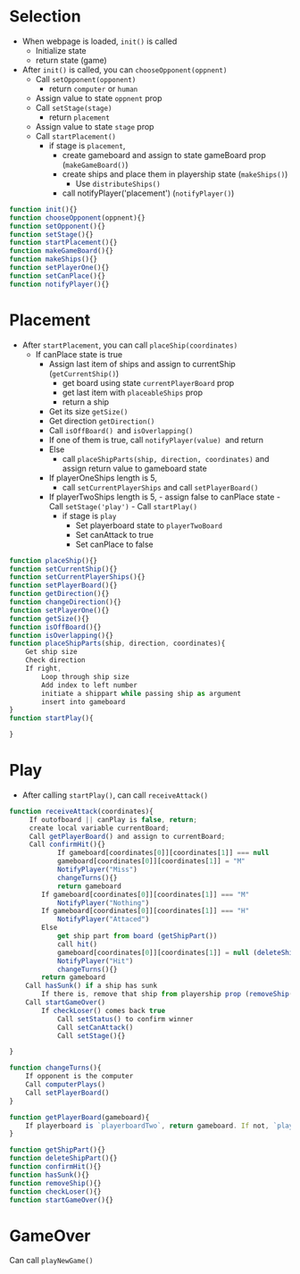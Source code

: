 # Selection

- When webpage is loaded, `init()` is called
    - Initialize state
    - return state (game)
- After `init()` is called, you can `chooseOpponent(oppnent)`
    - Call `setOpponent(opponent)`
       - return `computer` or `human`
    - Assign value to state `oppnent` prop
    - Call  `setStage(stage)`
      -  return  `placement`
    - Assign value to state `stage` prop
    - Call `startPlacement()`
      -  if stage is `placement`,
           - create gameboard and assign to state gameBoard prop  (`makeGameBoard()`)
           - create ships and place them in playership state (`makeShips()`)
             - Use `distributeShips()`
           - call notifyPlayer('placement') (`notifyPlayer()`)



```javascript
function init(){}
function chooseOpponent(oppnent){}
function setOpponent(){}
function setStage(){}
function startPlacement(){}
function makeGameBoard(){}
function makeShips(){}
function setPlayerOne(){}
function setCanPlace(){}
function notifyPlayer(){}

```

# Placement

- After `startPlacement`, you can call `placeShip(coordinates)`
  - If canPlace state is true
     -   Assign last item of ships and assign to currentShip (`getCurrentShip()`)
         -   get board using state `currentPlayerBoard` prop
         -   get last item with `placeableShips` prop
         -   return a ship
     -   Get its size `getSize()`
     -   Get direction `getDirection()`
     -   Call `isOffBoard() `and `isOverlapping()`
     -   If one of them is true, call `notifyPlayer(value) `and return
     -   Else 
         -   call `placeShipParts(ship, direction, coordinates)` and assign return value to gameboard state
     -   If playerOneShips length is 5,
         -   call `setCurrentPlayerShips` and call `setPlayerBoard()` 
       - If playerTwoShips length is 5, 
        - assign false to canPlace state
        - Call `setStage('play')`
        - Call `startPlay()`
          - if stage is `play`
             - Set playerboard state to `playerTwoBoard` 
             - Set canAttack to true
             - Set canPlace to false


```javascript
function placeShip(){}
function setCurrentShip(){}
function setCurrentPlayerShips(){}
function setPlayerBoard(){}
function getDirection(){}
function changeDirection(){}
function setPlayerOne(){}
function getSize(){}
function isOffBoard(){}
function isOverlapping(){}
function placeShipParts(ship, direction, coordinates){
    Get ship size
    Check direction
    If right,
        Loop through ship size
        Add index to left number
        initiate a shippart while passing ship as argument 
        insert into gameboard
}
function startPlay(){

}
```
# Play

- After calling `startPlay()`, can call `receiveAttack()`


```javascript
function receiveAttack(coordinates){
     If outofboard || canPlay is false, return;
     create local variable currentBoard;
     Call getPlayerBoard() and assign to currentBoard;
     Call confirmHit(){}
            If gameboard[coordinates[0]][coordinates[1]] === null
            gameboard[coordinates[0]][coordinates[1]] = "M"
            NotifyPlayer("Miss")
            changeTurns(){}
            return gameboard
        If gameboard[coordinates[0]][coordinates[1]] === "M"
            NotifyPlayer("Nothing")
        If gameboard[coordinates[0]][coordinates[1]] === "H"
            NotifyPlayer("Attaced")
        Else 
            get ship part from board (getShipPart())
            call hit()
            gameboard[coordinates[0]][coordinates[1]] = null (deleteShipPart())
            NotifyPlayer("Hit")
            changeTurns(){}
        return gameboard
    Call hasSunk() if a ship has sunk
        If there is, remove that ship from playership prop (removeShip())
    Call startGameOver()
        If checkLoser() comes back true
            Call setStatus() to confirm winner
            Call setCanAttack()
            Call setStage(){}

}

function changeTurns(){
    If opponent is the computer
    Call computerPlays()
    Call setPlayerBoard()
}

function getPlayerBoard(gameboard){
    If playerboard is `playerboardTwo`, return gameboard. If not, `playeroneboard`
}

function getShipPart(){}
function deleteShipPart(){}
function confirmHit(){}
function hasSunk(){}
function removeShip(){}
function checkLoser(){}
function startGameOver(){}
```

# GameOver
Can call `playNewGame()` 
